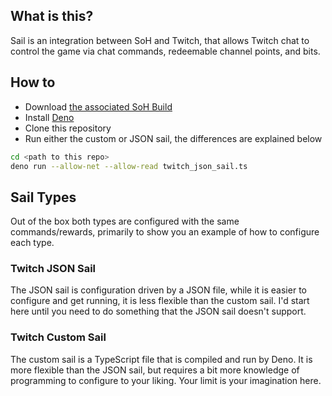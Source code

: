 ## What is this?

Sail is an integration between SoH and Twitch, that allows Twitch chat to
control the game via chat commands, redeemable channel points, and bits.

## How to

- Download
  [the associated SoH Build](https://github.com/HarbourMasters/Shipwright/pull/3073)
- Install [Deno](https://deno.land/manual@v1.34.3/getting_started/installation)
- Clone this repository
- Run either the custom or JSON sail, the differences are explained below

```sh
cd <path to this repo>
deno run --allow-net --allow-read twitch_json_sail.ts
```

## Sail Types

Out of the box both types are configured with the same commands/rewards,
primarily to show you an example of how to configure each type.

### Twitch JSON Sail

The JSON sail is configuration driven by a JSON file, while it is easier to
configure and get running, it is less flexible than the custom sail. I'd start
here until you need to do something that the JSON sail doesn't support.

### Twitch Custom Sail

The custom sail is a TypeScript file that is compiled and run by Deno. It is
more flexible than the JSON sail, but requires a bit more knowledge of
programming to configure to your liking. Your limit is your imagination here.
